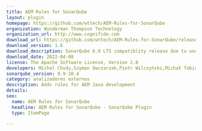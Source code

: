 ```yaml
---
title: AEM Rules for SonarQube
layout: plugin
homepage: https://github.com/wttech/AEM-Rules-for-SonarQube
organization: Wunderman Thompson Technology
organization_url: http://www.cognifide.com
download_url: https://github.com/wttech/AEM-Rules-for-SonarQube/releases/download/v1.6/sonar-aemrules-plugin-1.6.jar
download_version: 1.6
download_description: SonarQube 8.9 LTS compatiblity release due to underlying Java plugin API changes
download_date: 2022-04-08
license: The Apache Software License, Version 2.0
developers: Michal Chudy,Szymon Owczarzak,Piotr Wilczyński,Michał Tobiasz,Mateusz Bartkowiak,Jędrzej Pluciński,Krystian Panek
sonarqube_version: 9.9-10.4
category: analizadores externos
description: Adds rules for AEM Java development
details: 
seo:
  name: AEM Rules for SonarQube
  headline: AEM Rules for SonarQube - SonarQube Plugin
  type: ItemPage

---
```

